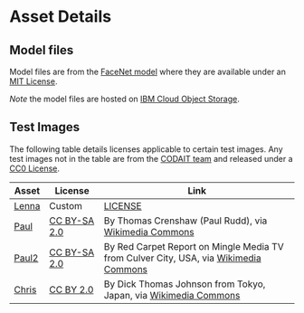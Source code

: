 # Asset Details

## Model files

Model files are from the [FaceNet model](https://github.com/davidsandberg/facenet) where they are available under an [MIT License](https://github.com/davidsandberg/facenet/blob/master/LICENSE.md).

_Note_ the model files are hosted on [IBM Cloud Object Storage](http://max-assets.s3-api.us-geo.objectstorage.softlayer.net/facenet.tar.gz).

## Test Images

The following table details licenses applicable to certain test images. Any test images not in the table are from the [CODAIT team](codait.org) and released under a [CC0 License](https://creativecommons.org/publicdomain/zero/1.0/).

| Asset | License | Link  |
| ------------- | --------  | -------- |
| [Lenna](Lenna.jpg) | Custom | [LICENSE](https://en.wikipedia.org/wiki/File:Lenna_(test_image).png) |
| [Paul](Paul.jpeg) | [CC BY-SA 2.0](https://creativecommons.org/licenses/by-sa/2.0/deed.en)| By Thomas Crenshaw (Paul Rudd), via [Wikimedia Commons](https://commons.wikimedia.org/wiki/File:Paul_Rudd_2009.jpg)|
| [Paul2](Paul2.jpeg) | [CC BY-SA 2.0](https://creativecommons.org/licenses/by-sa/2.0/deed.en)| By Red Carpet Report on Mingle Media TV from Culver City, USA, via [Wikimedia Commons](https://commons.wikimedia.org/wiki/File:Paul_Rudd_(cropped).jpg)|
| [Chris](Chris.jpeg)| [CC BY 2.0](https://creativecommons.org/licenses/by/2.0/deed.en)|By Dick Thomas Johnson from Tokyo, Japan, via [Wikimedia Commons](https://commons.wikimedia.org/wiki/File:Chris_Pratt_2018.jpg)|
